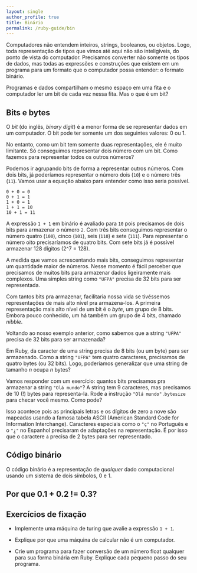 ```yaml
---
layout: single
author_profile: true
title: Binário
permalink: /ruby-guide/bin
---
```


Computadores não entendem inteiros, strings, booleanos, ou objetos. Logo, toda representação de tipos que vimos até aqui não são inteligíveis, do ponto de vista do computador. Precisamos converter não somente os tipos de dados, mas todas as expressões e construções que existem em um programa para um formato que o computador possa entender: o formato binário.

Programas e dados compartilham o mesmo espaço em uma fita e o computador ler um bit de cada vez nessa fita. Mas o que é um bit?

## Bits e bytes

O *bit* (do inglês, *binary digit*) é a menor forma de se representar dados em um computador. O bit pode ter somente um dos seguintes valores: 0 ou 1.

No entanto, como um bit tem somente duas representações, ele é muito limitante. Só conseguimos representar dois número com um bit. Como fazemos para representar todos os outros números?

Podemos ir agrupando bits de forma a representar outros números. Com dois bits, já poderíamos representar o número dois (```10```) e o número três (```11```). Vamos usar a equação abaixo para entender como isso seria possível.

```
0 + 0 = 0
0 + 1 = 1
1 + 0 = 1
1 + 1 = 10
10 + 1 = 11
```

A expressão ```1 + 1``` em binário é avaliado para ```10``` pois precisamos de dois bits para armazenar o número ```2```. Com três bits conseguimos representar o número quatro (```100```), cinco (```101```), seis (```110```) e sete (```111```). Para representar o número oito precisaríamos de quatro bits. Com sete bits já é possível armazenar 128 dígitos (2^7 = 128).

A medida que vamos acrescentando mais bits, conseguimos representar um quantidade maior de números. Nesse momento é fácil perceber que precisamos de muitos bits para armazenar dados ligeiramente mais complexos. Uma simples string como ```"UFPA"``` precisa de 32 bits para ser representada.

Com tantos bits pra armazenar, facilitaria  nossa vida se tivéssemos representações de mais alto nível pra armazena-los. A primeira representação mais alto nível de um bit é o *byte*, um grupo de 8 bits. Embora pouco conhecido, um há também um grupo de 4 bits, chamado *nibble*.

Voltando ao nosso exemplo anterior, como sabemos que a string ```"UFPA"``` precisa de 32 bits para ser armazenada?

Em Ruby, da caracter de uma string precisa de 8 bits (ou um byte) para ser armazenado. Como a string ```"UFPA"``` tem quatro caracteres, precisamos de quatro bytes (ou 32 bits). Logo, poderíamos generalizar que uma string de tamanho *n* ocupa *n* bytes?

Vamos responder com um exercício: quantos bits precisamos pra armazenar a string ```"Olá mundo"```? A string tem 9 caracteres, mas precisamos de 10 (!) bytes para representa-la. Rode a instrução ```"Olá mundo".bytesize``` para checar você mesmo. Como pode?

Isso acontece pois as principais letras e os dígitos de zero a nove são mapeadas usando a famosa tabela ASCII (American Standard Code for Information Interchange). Caracteres especiais como o ```"ç"``` no Português e o ```"¿"``` no Espanhol precisaram de adaptações na representação. É por isso que o caractere ```á``` precisa de 2 bytes para ser representado.

## Código binário

O código binário é a representação de *qualquer* dado computacional usando um sistema de dois símbolos, 0 e 1.

## Por que 0.1 + 0.2 != 0.3?


## Exercícios de fixação

- Implemente uma máquina de turing que avalie a expressão ```1 + 1```.

- Explique por que uma máquina de calcular não é um computador.

- Crie um programa para fazer conversão de um número float qualquer para sua forma binária em Ruby. Explique cada pequeno passo do seu programa.

